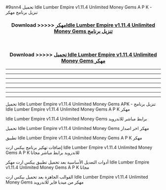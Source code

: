 #9snn4 تحميل Idle Lumber Empire v1.11.4 Unlimited Money Gems  A P K - تنزيل برنامج مهكر



<div align="center">
<h3>Download >>>>> <a href="https://runaway1.web.app/?sq=Idle Lumber Empire v1.11.4 Unlimited Money Gems ">مهكرIdle Lumber Empire v1.11.4 Unlimited Money Gems  تنزيل برنامج</a></h3><br>

<h3>Download >>>>> <a href="https://runaway1.web.app/?sq=Idle Lumber Empire v1.11.4 Unlimited Money Gems ">تحميل Idle Lumber Empire v1.11.4 Unlimited Money Gems  مهكر</a></h3>
</div>


----------------------------------------------------------

----------------------------------------------------------

----------------------------------------------------------

----------------------------------------------------------

----------------------------------------------------------

----------------------------------------------------------

----------------------------------------------------------

تحميل Idle Lumber Empire v1.11.4 Unlimited Money Gems  APK - تنزيل برنامج Idle Lumber Empire v1.11.4 Unlimited Money Gems  A P K مهكر

Idle Lumber Empire v1.11.4 Unlimited Money Gems  برابط مباشر للاندرويد

تحميل Idle Lumber Empire v1.11.4 Unlimited Money Gems  مهكر اخر اصدار

تطبيق Idle Lumber Empire v1.11.4 Unlimited Money Gems  A P K مهكر

إضافات تهكير برنامج بيكس ارت Idle Lumber Empire v1.11.4 Unlimited Money Gems  A P K للاندرويد برابط مباشر مجانا

أدوات التعديل الأساسية بعد تحميل تطبيق بيكس ارت مهكر Idle Lumber Empire v1.11.4 Unlimited Money Gems  A P K مجانا

القوالب الجاهزة بعد تحميل بيكس ارت Idle Lumber Empire v1.11.4 Unlimited Money Gems  مهكر من ميديا فاير للاندرويد


